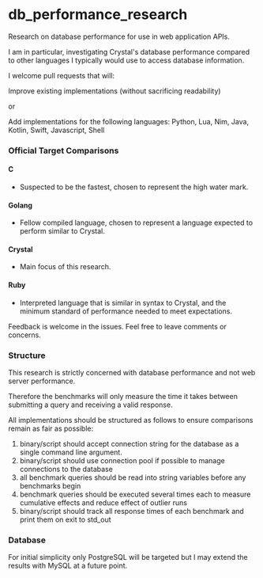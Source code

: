 # db_performance_research
Research on database performance for use in web application APIs.

I am in particular, investigating Crystal's database performance compared to other languages I typically would use to access database information.


I welcome pull requests that will:

Improve existing implementations (without sacrificing readability)

or

Add implementations for the following languages:
Python, Lua, Nim, Java, Kotlin, Swift, Javascript, Shell


### Official Target Comparisons

#### C
- Suspected to be the fastest, chosen to represent the high water mark.

#### Golang
- Fellow compiled language, chosen to represent a language expected to perform similar to Crystal.

#### Crystal
- Main focus of this research.

#### Ruby
- Interpreted language that is similar in syntax to Crystal, and the minimum standard of performance needed to meet expectations.


Feedback is welcome in the issues. Feel free to leave comments or concerns.


### Structure

This research is strictly concerned with database performance and not web server performance.

Therefore the benchmarks will only measure the time it takes between submitting a query and receiving a valid response.

All implementations should be structured as follows to ensure comparisons remain as fair as possible:

1. binary/script should accept connection string for the database as a single command line argument.
2. binary/script should use connection pool if possible to manage connections to the database
3. all benchmark queries should be read into string variables before any benchmarks begin
4. benchmark queries should be executed several times each to measure cumulative effects and reduce effect of outlier runs
5. binary/script should track all response times of each benchmark and print them on exit to std_out

### Database

For initial simplicity only PostgreSQL will be targeted but I may extend the results with MySQL at a future point.




